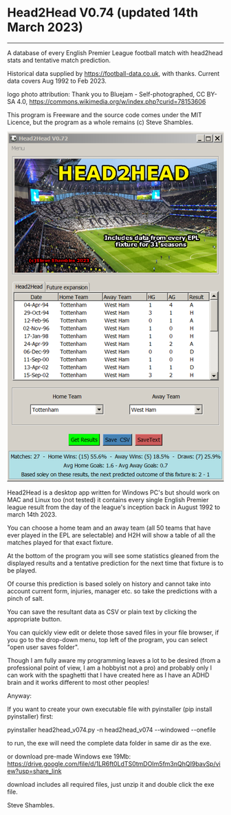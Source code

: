 # Head2Head V0.74 (updated 14th March 2023)
-------------------------------------------
A database of every English Premier League football match with head2head stats and tentative match prediction.

Historical data supplied by https://football-data.co.uk, with thanks. Current data covers Aug 1992 to Feb 2023.

logo photo attribution: Thank you to Bluejam - Self-photographed, CC BY-SA 4.0, https://commons.wikimedia.org/w/index.php?curid=78153606

This program is Freeware and the source code comes under the MIT Licence, but the program as a whole remains (c) Steve Shambles.

![Alt Text](https://github.com/Steve-Shambles/head2head/blob/main/h2h-0.72-screenshot1.png)

Head2Head is a desktop app written for Windows PC's but should work on MAC and Linux too (not tested)
it contains every single English Premier league result from the day of the league's inception back in August 1992
to march 14th 2023.

You can choose a home team and an away team (all 50 teams that have ever played in the EPL are selectable) 
and H2H will show a table of all the matches played for that exact fixture.

At the bottom of the program you will see some statistics gleaned from the displayed results and a tentative prediction
for the next time that fixture is to be played.

Of course this prediction is based solely on history and cannot take into account current form, injuries, manager etc.
so take the predictions with a pinch of salt.

You can save the resultant data as CSV or plain text by clicking the appropriate button.

You can quickly view edit or delete those saved files in your file browser, if you go to the drop-down menu,
top left of the program, you can select "open user saves folder".

Though I am fully aware my programming leaves a lot to be desired (from a professional point of view, I am a hobbyist not a pro)
and probably only I can work with the spaghetti that I have created here as I have an ADHD brain and it works 
different to most other peoples!

Anyway:

If you want to create your own executable file with pyinstaller (pip install pyinstaller) first:

pyinstaller head2head_v074.py -n head2head_v074 --windowed --onefile

to run, the exe will need the complete data folder in same dir as the exe.


or download pre-made Windows exe 19Mb:  https://drive.google.com/file/d/1LR6ft0LdTS0tmDOIm5fm3nQhQI9bavSp/view?usp=share_link

download includes all required files, just unzip it and double click the exe file.



Steve Shambles.
